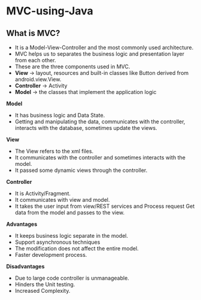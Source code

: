 # MVC-using-Java

## What is MVC?

- It is a Model-View-Controller and the most commonly used architecture.
- MVC helps us to separates the business logic and presentation layer from each other.
- These are the three components used in MVC.
- __View__ -> layout, resources and built-in classes like Button derived from android.view.View.
- __Controller__ -> Activity
- __Model__ -> the classes that implement the application logic

__Model__

- It has business logic and Data State. 
- Getting and manipulating the data, communicates with the controller, interacts with the database, sometimes update the views.

__View__

- The View refers to the xml files.
- It communicates with the controller and sometimes interacts with the model. 
- It passed some dynamic views through the controller.

__Controller__

- It is Activity/Fragment. 
- It communicates with view and model. 
- It takes the user input from view/REST services and Process request Get data from the model and passes to the view.

__Advantages__

- It keeps business logic separate in the model.
- Support asynchronous techniques
- The modification does not affect the entire model.
- Faster development process.

__Disadvantages__

- Due to large code controller is unmanageable.
- Hinders the Unit testing.
- Increased Complexity.
